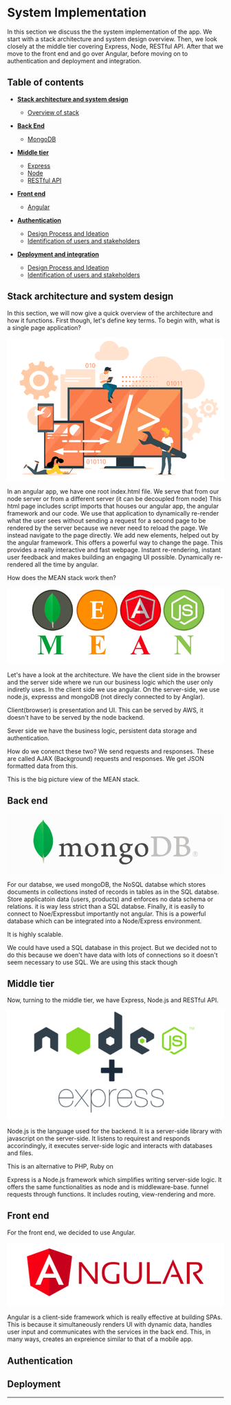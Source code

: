 # System Implementation

In this section we discuss the the system implementation of the app. We start with a stack architecture and system design overview. Then, we look closely at the middle tier covering Express, Node, RESTful API. After that we move to the front end and go over Angular, before moving on to authentication and deployment and integration.

## Table of contents

* [**Stack architecture and system design**](#Stack-architecture-and-system-design)
   * [Overview of stack](#overview-of-stack)

* [**Back End**](#back-end)
   * [MongoDB](#mongodb)

* [**Middle tier**](#middle-tier)
   * [Express](#express)
   * [Node](#node)
   * [RESTful API](#restful-api)

* [**Front end**](#front-end)
   * [Angular](#angular)

* [**Authentication**](#authentication)
   * [Design Process and Ideation](#design-process-and-ideation)
   * [Identification of users and stakeholders](#identification-of-users-and-stakeholders)

* [**Deployment and integration**](#deployment-and-integration)
   * [Design Process and Ideation](#design-process-and-ideation)
   * [Identification of users and stakeholders](#identification-of-users-and-stakeholders)


## Stack architecture and system design

In this section, we will now give a quick overview of the architecture and how it functions. First though, let's define key terms. To begin with, what is a single page application?

<div align="center">

![alt text](https://github.com/ChrisEssery/group-project/blob/dev/Logo/implementation5.png)

</div>

In an angular app, we have one root index.html file. We serve that from our node server or from a different server (it can be decoupled from node) This html page includes script imports that houses our angular app, the angular framework and our code. We use that application to dynamically re-render what the user sees without sending a request for a second page to be rendered by the server because we never need to reload the page. We instead navigate to the page directly. We add new elements, helped out by the angular framework. This offers a powerful way to change the page. This provides a really interactive and fast webpage. Instant re-rendering, instant user feedback and makes building an engaging UI possible. Dynamically re-rendered all the time by angular.

How does the MEAN stack work then?

<div align="center">

![alt text](https://github.com/ChrisEssery/group-project/blob/dev/Logo/implementation1.png)

</div>

Let's have a look at the architecture. We have the client side in the browser and the server side where we run our business logic which the user only indiretly uses. In the client side we use angular. On the server-side, we use node.js, expresss and mongoDB (not direcly connected to by Anglar).

Client(browser) is presentation and UI. This can be served by AWS, it doesn't have to be served by the node backend.

Sever side we have the business logic, persistent data storage and authentication.

How do we conenct these two? We send requests and responses. These are called AJAX (Background) requests and responses. We get JSON formatted data from this.

This is the big picture view of the MEAN stack.


## Back end

<div align="center">

![alt text](https://github.com/ChrisEssery/group-project/blob/dev/Logo/implementation2.png)

</div>

For our databse, we used mongoDB, the NoSQL databse which stores documents in collections insted of records in tables as in the SQL databse. Store applicatoin data (users, products) and enforces no data schema or relations. it is way less strict than a SQL databse. Finally, it is easily to connect to Noe/Expressbut importantly not angular. This is a powerful database which can be integrated into a Node/Express environment.

It is highly scalable.

We could have used a SQL database in this project. But we decided not to do this because we doen't have data with lots of connections so it doesn't seem necessary to use SQL. We are using this stack though

## Middle tier

Now, turning to the middle tier, we have Express, Node.js and RESTful API.


<div align="center">

![alt text](https://github.com/ChrisEssery/group-project/blob/dev/Logo/implementation3.png)

</div>

Node.js is the language used for the backend. It is a server-side library with javascript on the server-side. It listens to requirest and responds accorindingly, it executes server-side logic and interacts with databases and files.

This is an alternative to PHP, Ruby on

Express is a Node.js framework which simplifies writing server-side logic. It offers the same functionalities as node and is middleware-base. funnel requests through functions. It includes routing, view-rendering and more.


## Front end

For the front end, we decided to use Angular.

<div align="center">

![alt text](https://github.com/ChrisEssery/group-project/blob/dev/Logo/implementation4.png)

</div>

Angular is a client-side framework which is really effective at building SPAs. This is because it simultaneously renders UI with dynamic data, handles user input and communicates with the services in the back end. This, in many ways, creates an expreience similar to that of a mobile app.

## Authentication



## Deployment

___
